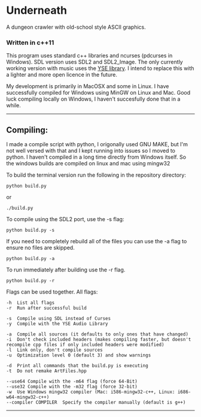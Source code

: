 # Underneath

A dungeon crawler with old-school style ASCII graphics.


### Written in c++11

This program uses standard c++ libraries and ncurses (pdcurses in Windows).
SDL version uses SDL2 and SDL2_Image.
The only currently working version with music uses the [YSE library](http://www.attr-x.net/yse/). I intend to replace this with a lighter and more open licence in the future.

My development is primarily in MacOSX and some in Linux. I have successfully compiled for Windows using MinGW on Linux and Mac. Good luck compiling locally on Windows, I haven't succesfully done that in a while.


---


## Compiling:

I made a compile script with python, I origonally used GNU MAKE, but I'm not well versed with that and I kept running into issues so I moved to python. I haven't compiled in a long time directly from Windows itself. So the windows builds are compiled on linux and mac using mingw32

To build the terminal version run the following in the repository directory:
```
python build.py
```
or
```
./build.py
```


To compile using the SDL2 port, use the -s flag: 
```
python build.py -s
```

If you need to completely rebuild all of the files you can use the -a flag to ensure no files are skipped.
```
python build.py -a
```

To run immediately after building use the -r flag.
```
python build.py -r
```

Flags can be used together.
All flags:
```
-h  List all flags
-r  Run after successful build

-s  Compile using SDL instead of Curses
-y  Compile with the YSE Audio Library

-a  Compile all sources (it defaults to only ones that have changed)
-i  Don't check included headers (makes compiling faster, but doesn't recompile cpp files if only included headers were modified)
-l  Link only, don't compile sources
-u  Optimization level 0 (default 3) and show warnings

-d  Print all commands that the build.py is executing
-t  Do not remake ArtFiles.hpp

--use64 Compile with the -m64 flag (force 64-Bit)
--use32 Compile with the -m32 flag (force 32-bit)
-w  Use Windows mingw32 compiler (Mac: i586-mingw32-c++, Linux: i686-w64-mingw32-c++)
--compiler COMPILER  Specify the compiler manually (default is g++)
```

---
